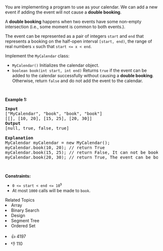 <p>You are implementing a program to use as your calendar. We can add a new event if adding the event will not cause a <strong>double booking</strong>.</p>

<p>A <strong>double booking</strong> happens when two events have some non-empty intersection (i.e., some moment is common to both events.).</p>

<p>The event can be represented as a pair of integers <code>start</code> and <code>end</code> that represents a booking on the half-open interval <code>[start, end)</code>, the range of real numbers <code>x</code> such that <code>start &lt;= x &lt; end</code>.</p>

<p>Implement the <code>MyCalendar</code> class:</p>

<ul> 
 <li><code>MyCalendar()</code> Initializes the calendar object.</li> 
 <li><code>boolean book(int start, int end)</code> Returns <code>true</code> if the event can be added to the calendar successfully without causing a <strong>double booking</strong>. Otherwise, return <code>false</code> and do not add the event to the calendar.</li> 
</ul>

<p>&nbsp;</p> 
<p><strong class="example">Example 1:</strong></p>

<pre>
<strong>Input</strong>
["MyCalendar", "book", "book", "book"]
[[], [10, 20], [15, 25], [20, 30]]
<strong>Output</strong>
[null, true, false, true]

<strong>Explanation</strong>
MyCalendar myCalendar = new MyCalendar();
myCalendar.book(10, 20); // return True
myCalendar.book(15, 25); // return False, It can not be booked because time 15 is already booked by another event.
myCalendar.book(20, 30); // return True, The event can be booked, as the first event takes every time less than 20, but not including 20.</pre>

<p>&nbsp;</p> 
<p><strong>Constraints:</strong></p>

<ul> 
 <li><code>0 &lt;= start &lt; end &lt;= 10<sup>9</sup></code></li> 
 <li>At most <code>1000</code> calls will be made to <code>book</code>.</li> 
</ul>

<div><div>Related Topics</div><div><li>Array</li><li>Binary Search</li><li>Design</li><li>Segment Tree</li><li>Ordered Set</li></div></div><br><div><li>👍 4197</li><li>👎 110</li></div>